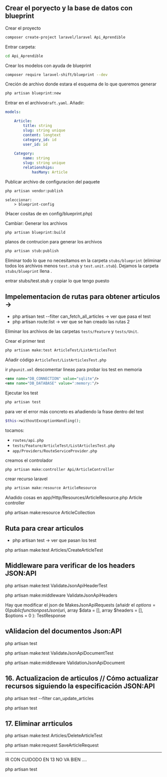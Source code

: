 ## Crear el poryecto y la base de datos con blueprint

Crear el proyecto 
```bash
composer create-project laravel/laravel Api_Aprendible
```
 
Entrar carpeta:
```bash
cd Api_Aprendible
```

Crear los modelos con ayuda de blueprint
```bash
composer require laravel-shift/blueprint --dev
```

Creción de archivo donde estara el esquema de lo que queremos generar
```bash
php artisan blueprint:new
```

Entrar en el archivo`draft.yaml`. Añadir:
```yaml
models:

    Article:
        title: string
        slug: string unique
        content: longtext
        category_id: id
        user_id: id 
    
    Category:
        name: string
        slug: string unique
        relationships:
            hasMany: Article

```

Publicar archivo de configuracion del paquete 
```bash
php artisan vendor:publish 
```
    seleccionar:
        > blueprint-config    


(Hacer cositas de en config/blueprint.php)

Cambiar: 
Generar los archivos
```bash
php artisan blueprint:build
```


planos de contrucion para generar los archivos
```bash
php artisan stub:publish
```
Eliminar todo lo que no necesitamos en la carpeta `stubs/blueprint` (eliminar todos los archivos menos  `test.stub` y `test.unit.stub`). Dejamos la carpeta `stubs/blueprint` llena .


entrar stubs/test.stub y copiar lo que tengo puesto 



## Impelementacion de rutas para obtener articulos    -> 
- php artisan test --filter can_fetch_all_articles -> ver que pasa el test
- php artisan route:list -> ver que se han creado las rutas 2


Eliminar los archivos de las carpetas `tests/Feature` y `tests/Unit`.

Crear el primer test 
```bash
php artisan make:test ArticleTest/ListArticlesTest
```
Añadir código `ArticleTest/ListArticlesTest.php`

ir `phpunit.xml` descomentar lineas para probar los test en memoria 
```xml
<env name="DB_CONNECTION" value="sqlite"/>
<env name="DB_DATABASE" value=":memory:"/>
```

Ejecutar los test
```bash
php artisan test
```
para ver el error más concreto es añadiendo la frase dentro del test
```php
$this->withoutExceptionHandling(); 
```
tocamos:
- `routes/api.php`
- `tests/Feature/ArticleTest/ListArticlesTest.php`
- `app/Providers/RouteServiceProvider.php`

creamos el controlador
```bash 
php artisan make:controller Api/ArticleController
```

crear recurso laravel   
```bash
php artisan make:resource ArticleResource
```
Añadido cosas en app/Http/Resources/ArticleResource.php
Article controller

php artisan make:resource ArticleCollection 



## Ruta para crear articulos 
- php artisan test -> ver que pasan los test

php artisan make:test Articles/CreateArticleTest

## Middleware para verificar de los headers JSON:API

php artisan make:test ValidateJsonApiHeaderTest

php artisan make:middleware ValidateJsonApiHeaders



Hay que modificar el json de  MakesJsonApiRequests (añaidr el $options = 0 )
    public function postJson($uri, array $data = [], array $headers = [],  $options = 0 ): TestResponse


## vAlidacion del documentos Json:API
php artisan test 

php artisan make:test ValidateJsonApiDocumentTest

php artisan make:middleware ValidationJsonApiDocument


## 16. Actualizacion de articulos // Cómo actualizar recursos siguiendo la especificación JSON:API
php artisan test --filter can_update_articles

php artisan test 

## 17.  Eliminar arrticulos
php artisan make:test Articles/DeleteArticleTest

php artisan make:request SaveArticleRequest

-----------
IR CON CUIDODO EN 13 NO VA BIEN ....


php artisan test 


